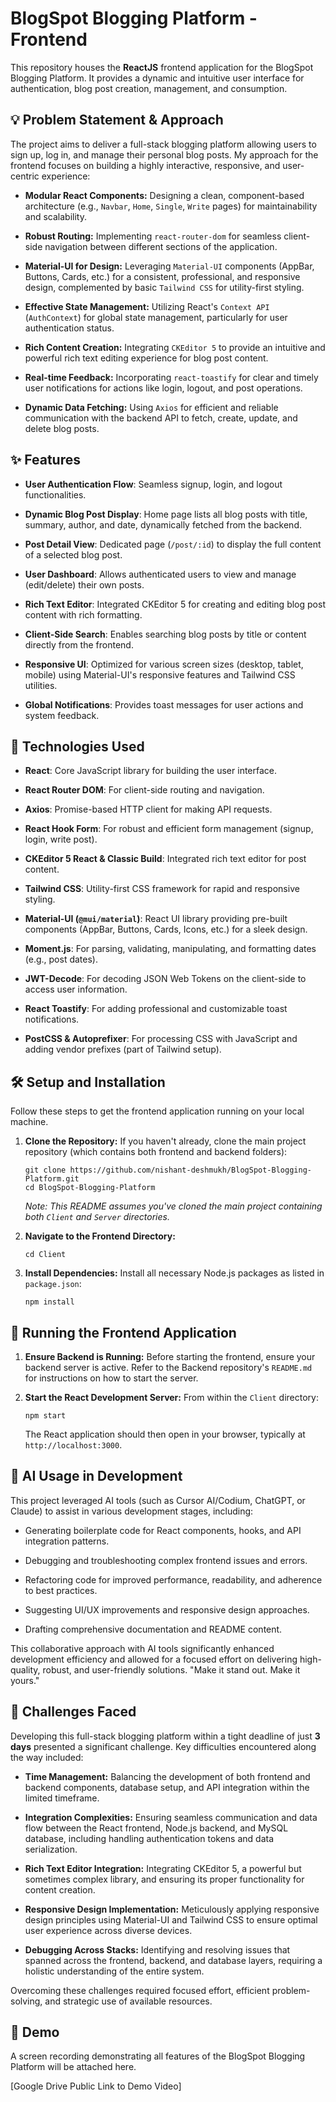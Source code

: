 BlogSpot Blogging Platform - Frontend
=====================================

This repository houses the **ReactJS** frontend application for the BlogSpot Blogging Platform. It provides a dynamic and intuitive user interface for authentication, blog post creation, management, and consumption.

💡 Problem Statement & Approach
-------------------------------

The project aims to deliver a full-stack blogging platform allowing users to sign up, log in, and manage their personal blog posts. My approach for the frontend focuses on building a highly interactive, responsive, and user-centric experience:

-   **Modular React Components:** Designing a clean, component-based architecture (e.g., `Navbar`, `Home`, `Single`, `Write` pages) for maintainability and scalability.

-   **Robust Routing:** Implementing `react-router-dom` for seamless client-side navigation between different sections of the application.

-   **Material-UI for Design:** Leveraging `Material-UI` components (AppBar, Buttons, Cards, etc.) for a consistent, professional, and responsive design, complemented by basic `Tailwind CSS` for utility-first styling.

-   **Effective State Management:** Utilizing React's `Context API` (`AuthContext`) for global state management, particularly for user authentication status.

-   **Rich Content Creation:** Integrating `CKEditor 5` to provide an intuitive and powerful rich text editing experience for blog post content.

-   **Real-time Feedback:** Incorporating `react-toastify` for clear and timely user notifications for actions like login, logout, and post operations.

-   **Dynamic Data Fetching:** Using `Axios` for efficient and reliable communication with the backend API to fetch, create, update, and delete blog posts.

✨ Features
----------

-   **User Authentication Flow**: Seamless signup, login, and logout functionalities.

-   **Dynamic Blog Post Display**: Home page lists all blog posts with title, summary, author, and date, dynamically fetched from the backend.

-   **Post Detail View**: Dedicated page (`/post/:id`) to display the full content of a selected blog post.

-   **User Dashboard**: Allows authenticated users to view and manage (edit/delete) their own posts.

-   **Rich Text Editor**: Integrated CKEditor 5 for creating and editing blog post content with rich formatting.

-   **Client-Side Search**: Enables searching blog posts by title or content directly from the frontend.

-   **Responsive UI**: Optimized for various screen sizes (desktop, tablet, mobile) using Material-UI's responsive features and Tailwind CSS utilities.

-   **Global Notifications**: Provides toast messages for user actions and system feedback.

🚀 Technologies Used
--------------------

-   **React**: Core JavaScript library for building the user interface.

-   **React Router DOM**: For client-side routing and navigation.

-   **Axios**: Promise-based HTTP client for making API requests.

-   **React Hook Form**: For robust and efficient form management (signup, login, write post).

-   **CKEditor 5 React & Classic Build**: Integrated rich text editor for post content.

-   **Tailwind CSS**: Utility-first CSS framework for rapid and responsive styling.

-   **Material-UI (`@mui/material`)**: React UI library providing pre-built components (AppBar, Buttons, Cards, Icons, etc.) for a sleek design.

-   **Moment.js**: For parsing, validating, manipulating, and formatting dates (e.g., post dates).

-   **JWT-Decode**: For decoding JSON Web Tokens on the client-side to access user information.

-   **React Toastify**: For adding professional and customizable toast notifications.

-   **PostCSS & Autoprefixer**: For processing CSS with JavaScript and adding vendor prefixes (part of Tailwind setup).

🛠️ Setup and Installation
--------------------------

Follow these steps to get the frontend application running on your local machine.

1.  **Clone the Repository:** If you haven't already, clone the main project repository (which contains both frontend and backend folders):

    ```
    git clone https://github.com/nishant-deshmukh/BlogSpot-Blogging-Platform.git
    cd BlogSpot-Blogging-Platform

    ```

    *Note: This README assumes you've cloned the main project containing both `Client` and `Server` directories.*

2.  **Navigate to the Frontend Directory:**

    ```
    cd Client

    ```

3.  **Install Dependencies:** Install all necessary Node.js packages as listed in `package.json`:

    ```
    npm install

    ```

🏃 Running the Frontend Application
-----------------------------------

1.  **Ensure Backend is Running:** Before starting the frontend, ensure your backend server is active. Refer to the Backend repository's `README.md` for instructions on how to start the server.

2.  **Start the React Development Server:** From within the `Client` directory:

    ```
    npm start

    ```

    The React application should then open in your browser, typically at `http://localhost:3000`.

🤖 AI Usage in Development
--------------------------

This project leveraged AI tools (such as Cursor AI/Codium, ChatGPT, or Claude) to assist in various development stages, including:

-   Generating boilerplate code for React components, hooks, and API integration patterns.

-   Debugging and troubleshooting complex frontend issues and errors.

-   Refactoring code for improved performance, readability, and adherence to best practices.

-   Suggesting UI/UX improvements and responsive design approaches.

-   Drafting comprehensive documentation and README content.

This collaborative approach with AI tools significantly enhanced development efficiency and allowed for a focused effort on delivering high-quality, robust, and user-friendly solutions. "Make it stand out. Make it yours."

🚧 Challenges Faced
-------------------

Developing this full-stack blogging platform within a tight deadline of just **3 days** presented a significant challenge. Key difficulties encountered along the way included:

-   **Time Management:** Balancing the development of both frontend and backend components, database setup, and API integration within the limited timeframe.

-   **Integration Complexities:** Ensuring seamless communication and data flow between the React frontend, Node.js backend, and MySQL database, including handling authentication tokens and data serialization.

-   **Rich Text Editor Integration:** Integrating CKEditor 5, a powerful but sometimes complex library, and ensuring its proper functionality for content creation.

-   **Responsive Design Implementation:** Meticulously applying responsive design principles using Material-UI and Tailwind CSS to ensure optimal user experience across diverse devices.

-   **Debugging Across Stacks:** Identifying and resolving issues that spanned across the frontend, backend, and database layers, requiring a holistic understanding of the entire system.

Overcoming these challenges required focused effort, efficient problem-solving, and strategic use of available resources.

🎥 Demo
-------

A screen recording demonstrating all features of the BlogSpot Blogging Platform will be attached here.

[Google Drive Public Link to Demo Video]
